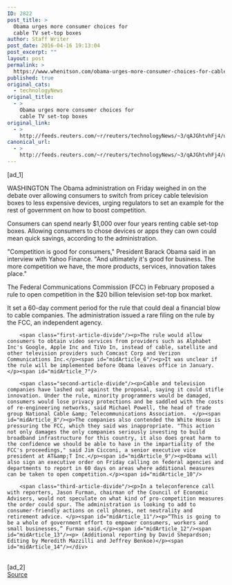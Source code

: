 ```yaml
---
ID: 2822
post_title: >
  Obama urges more consumer choices for
  cable TV set-top boxes
author: Staff Writer
post_date: 2016-04-16 19:13:04
post_excerpt: ""
layout: post
permalink: >
  https://www.whenitson.com/obama-urges-more-consumer-choices-for-cable-tv-set-top-boxes/
published: true
original_cats:
  - technologyNews
original_title:
  - >
    Obama urges more consumer choices for
    cable TV set-top boxes
original_link:
  - >
    http://feeds.reuters.com/~r/reuters/technologyNews/~3/qAJGhtvhFj4/us-usa-cable-competition-obama-idUSKCN0XC12M
canonical_url:
  - >
    http://feeds.reuters.com/~r/reuters/technologyNews/~3/qAJGhtvhFj4/us-usa-cable-competition-obama-idUSKCN0XC12M
---
```

 [ad_1]
<br><div id="articleText">
<span id="midArticle_start"/>

<span id="midArticle_0"/><span class="focusParagraph" readability="5"><p><span class="articleLocation">WASHINGTON</span> The Obama administration on Friday weighed in on the debate over allowing consumers to switch from pricey cable television boxes to less expensive devices, urging regulators to set an example for the rest of government on how to boost competition.    </p></span><span id="midArticle_1"/><p>Consumers can spend nearly $1,000 over four years renting cable set-top boxes. Allowing consumers to chose devices or apps they can own could mean quick savings, according to the administration.  </p><span id="midArticle_2"/><p>"Competition is good for consumers," President Barack Obama said in an interview with Yahoo Finance. "And ultimately it's good for business. The more competition we have, the more products, services, innovation takes place."</p><span id="midArticle_3"/><p>The Federal Communications Commission (FCC) in February proposed a rule to open competition in the $20 billion television set-top box market. </p><span id="midArticle_4"/><p>It set a 60-day comment period for the rule that could deal a financial blow to cable companies. The administration issued a rare filing on the rule by the FCC, an independent agency. </p><span id="midArticle_5"/>
        
        <span class="first-article-divide"/><p>The rule would allow consumers to obtain video services from providers such as Alphabet Inc's Google, Apple Inc and TiVo In, instead of cable, satellite and other television providers such Comcast Corp and Verizon Communications Inc.</p><span id="midArticle_6"/><p>It was unclear if the rule will be implemented before Obama leaves office in January.</p><span id="midArticle_7"/>
        
        <span class="second-article-divide"/><p>Cable and television companies have lashed out against the proposal, saying it could stifle innovation. Under the rule, minority programmers would be damaged, consumers would lose privacy protections and be saddled with the costs of re-engineering networks, said Michael Powell, the head of trade group National Cable &amp; Telecommunications Association.  </p><span id="midArticle_8"/><p>The companies also contended the White House is pressuring the FCC, which they said was inappropriate. "This action not only damages the only companies seriously investing to build broadband infrastructure for this country, it also does great harm to the confidence we should be able to have in the impartiality of the FCC's proceedings," said Jim Cicconi, a senior executive vice president at AT&amp;T Inc.</p><span id="midArticle_9"/><p>Obama will also sign an executive order on Friday calling on federal agencies and departments to report in 60 days on areas where additional measures can be taken to open competition.</p><span id="midArticle_10"/>
        
        <span class="third-article-divide"/><p>In a teleconference call with reporters, Jason Furman, chairman of the Council of Economic Advisers, would not speculate on what kind of pro-competition measures the order could spur. The administration is looking to add to consumer-friendly actions on cell phones, net neutrality and retirement advice. </p><span id="midArticle_11"/><p>“This is going to be a whole of government effort to empower consumers, workers and small businesses,” Furman said.</p><span id="midArticle_12"/><span id="midArticle_13"/><p> (Additional reporting by David Shepardson; Editing by Meredith Mazzilli and Jeffrey Benkoe)</p><span id="midArticle_14"/></div>
<br>[ad_2]
<br><a href="http://feeds.reuters.com/~r/reuters/technologyNews/~3/qAJGhtvhFj4/us-usa-cable-competition-obama-idUSKCN0XC12M">Source </a>